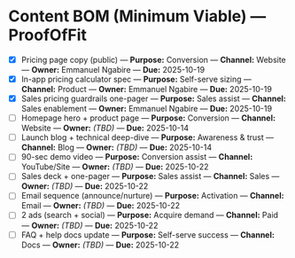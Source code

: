 # Content BOM (Minimum Viable) — ProofOfFit

- [x] Pricing page copy (public) — **Purpose:** Conversion — **Channel:** Website — **Owner:**
  Emmanuel Ngabire — **Due:** 2025-10-19
- [x] In-app pricing calculator spec — **Purpose:** Self-serve sizing — **Channel:** Product —
  **Owner:** Emmanuel Ngabire — **Due:** 2025-10-19
- [x] Sales pricing guardrails one-pager — **Purpose:** Sales assist — **Channel:** Sales enablement
  — **Owner:** Emmanuel Ngabire — **Due:** 2025-10-19
- [ ] Homepage hero + product page — **Purpose:** Conversion — **Channel:** Website — **Owner:** _(TBD)_ — **Due:** 2025-10-14
- [ ] Launch blog + technical deep-dive — **Purpose:** Awareness & trust — **Channel:** Blog — **Owner:** _(TBD)_ — **Due:** 2025-10-14
- [ ] 90-sec demo video — **Purpose:** Conversion assist — **Channel:** YouTube/Site — **Owner:** _(TBD)_ — **Due:** 2025-10-22
- [ ] Sales deck + one-pager — **Purpose:** Sales assist — **Channel:** Sales — **Owner:** _(TBD)_ — **Due:** 2025-10-22
- [ ] Email sequence (announce/nurture) — **Purpose:** Activation — **Channel:** Email — **Owner:** _(TBD)_ — **Due:** 2025-10-22
- [ ] 2 ads (search + social) — **Purpose:** Acquire demand — **Channel:** Paid — **Owner:** _(TBD)_ — **Due:** 2025-10-22
- [ ] FAQ + help docs update — **Purpose:** Self-serve success — **Channel:** Docs — **Owner:** _(TBD)_ — **Due:** 2025-10-22
